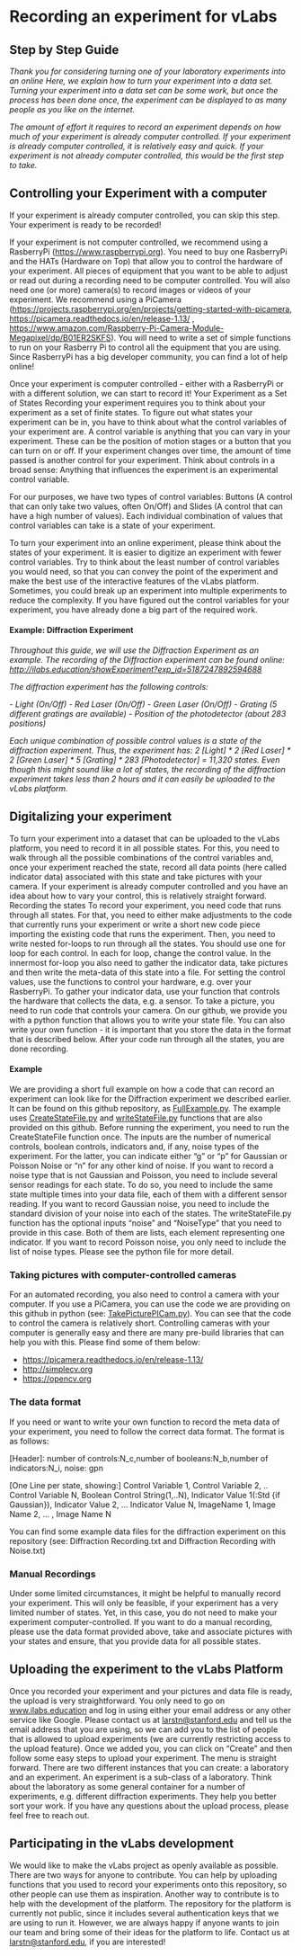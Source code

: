 # Recording an experiment for vLabs
## Step by Step Guide 

_Thank you for considering turning one of your laboratory experiments into an online 
Here, we explain how to turn your experiment into a data set. Turning your experiment into a data set can be some work, but once the process has been done once, the experiment can be displayed to as many people as you like on the internet._

_The amount of effort it requires to record an experiment depends on how much of your experiment is already computer controlled. If your experiment is already computer controlled, it is relatively easy and quick. If your experiment is not already computer controlled, this would be the first step to take._

## Controlling your Experiment with a computer
If your experiment is already computer controlled, you can skip this step. Your experiment is ready to be recorded! 

If your experiment is not computer controlled, we recommend using a RasberryPi (https://www.raspberrypi.org). You need to buy one RasberryPi and the HATs (Hardware on Top) that allow you to control the hardware of your experiment. All pieces of equipment that you want to be able to adjust or read out during a recording need to be computer controlled. You will also need one (or more) camera(s) to record images or videos of your experiment. We recommend using a PiCamera (https://projects.raspberrypi.org/en/projects/getting-started-with-picamera, https://picamera.readthedocs.io/en/release-1.13/ , https://www.amazon.com/Raspberry-Pi-Camera-Module-Megapixel/dp/B01ER2SKFS). You will need to write a set of simple functions to run on your Rasberry Pi to control all the equipment that you are using. Since RasberryPi has a big developer community, you can find a lot of help online!

Once your experiment is computer controlled - either with a RasberryPi or with a different solution, we can start to record it! 
Your Experiment as a Set of States
Recording your experiment requires you to think about your experiment as a set of finite states. To figure out what states your experiment can be in, you have to think about what the control variables of your experiment are. A control variable is anything that you can vary in your experiment. These can be the position of motion stages or a button that you can turn on or off. If your experiment changes over time, the amount of time passed is another control for your experiment. Think about controls in a broad sense: Anything that influences the experiment is an experimental control variable. 

For our purposes, we have two types of control variables: Buttons (A control that can only take two values, often On/Off) and Slides (A control that can have a high number of values). Each individual combination of values that control variables can take is a state of your experiment. 

To turn your experiment into an online experiment, please think about the states of your experiment. It is easier to digitize an experiment with fewer control variables. Try to think about the least number of control variables you would need, so that you can convey the point of the experiment and make the best use of the interactive features of the vLabs platform. Sometimes, you could break up an experiment into multiple experiments to reduce the complexity. If you have figured out the control variables for your experiment, you have already done a big part of the required work. 

#### Example: Diffraction Experiment 
_Throughout this guide, we will use the Diffraction Experiment as an example. The recording of the Diffraction experiment can be found online:  http://ilabs.education/showExperiment?exp_id=5187247892594688_

_The diffraction experiment has the following controls:_

_- Light (On/Off)_
_- Red Laser (On/Off)_
_- Green Laser (On/Off)_
_- Grating (5 different gratings are available)_
_- Position of the photodetector (about 283 positions)_

_Each unique combination of possible control values is a state of the diffraction experiment. Thus, the experiment has: 2 [Light] * 2 [Red Laser] * 2 [Green Laser] * 5 [Grating] * 283 [Photodetector] = 11,320 states. Even though this might sound like a lot of states, the recording of the diffraction experiment takes less than 2 hours and it can easily be uploaded to the vLabs platform._


## Digitalizing your experiment
To turn your experiment into a dataset that can be uploaded to the vLabs platform, you need to record it in all possible states. For this, you need to walk through all the possible combinations of the control variables and, once your experiment reached the state, record all data points (here called indicator data) associated with this state and take pictures with your camera. If your experiment is already computer controlled and you have an idea about how to vary your control, this is relatively straight forward. 
Recording the states
To record your experiment, you need code that runs through all states. For that, you need to either make adjustments to the code that currently runs your experiment or write a short new code piece importing the existing code that runs the experiment. Then, you need to write nested for-loops to run through all the states. You should use one for loop for each control. In each for loop, change the control value. In the innermost for-loop you also need to gather the indicator data, take pictures and then write the meta-data of this state into a file. For setting the control values, use the functions to control your hardware, e.g. over your RasberryPi. To gather your indicator data, use your function that controls the hardware that collects the data, e.g. a sensor. To take a picture, you need to run code that controls your camera. On our github, we provide you with a python function that allows you to write your state file. You can also write your own function - it is important that you store the data in the format that is described below. After your code run through all the states, you are done recording. 

#### Example
We are providing a short full example on how a code that can record an experiment can look like for the Diffraction experiment we described earlier. It can be found on this github repository, as [FullExample.py](FullExample.py). 
The example uses [CreateStateFile.py](CreateStateFile.py) and [writeStateFile.py](writeStateFile.py) functions that are also provided on this github. Before running the experiment, you need to run the CreateStateFile function once. The inputs are the number of numerical controls, boolean controls, indicators and, if any, noise types of the experiment. For the latter, you can indicate either “g” or “p” for Gaussian or Poisson Noise or “n” for any other kind of noise. If you want to record a noise type that is not Gaussian and Poisson, you need to include several sensor readings for each state. To do so, you need to include the same state multiple times into your data file, each of them with a different sensor reading. If you want to record Gaussian noise, you need to include the standard division of your noise into each of the states. The writeStateFile.py function has the optional inputs “noise” and “NoiseType” that you need to provide in this case. Both of them are lists, each element representing one indicator. If you want to record Poisson noise, you only need to include the list of noise types. Please see the python file for more detail. 

### Taking pictures with computer-controlled cameras
For an automated recording, you also need to control a camera with your computer. If you use a PiCamera, you can use the code we are providing on this github in python (see: [TakePicturePICam.py](TakePicturePICam.py)). You can see that the code to control the camera is relatively short. Controlling cameras with your computer is generally easy and there are many pre-build libraries that can help you with this. Please find some of them below: 

- https://picamera.readthedocs.io/en/release-1.13/
- http://simplecv.org
- https://opencv.org

### The data format 
If you need or want to write your own function to record the meta data of your experiment, you need to follow the correct data format. The format is as follows: 

[Header]: 
number of controls:N_c,number of booleans:N_b,number of indicators:N_i, noise: gpn

[One Line per state, showing:]
Control Variable 1, Control Variable 2, .. Control Variable N, Boolean Control String(1,..N), Indicator Value 1(:Std {if Gaussian}), Indicator Value 2, … Indicator Value N, ImageName 1, Image Name 2, ... , Image Name N

You can find some example data files for the diffraction experiment on this repository (see: Diffraction Recording.txt and Diffraction Recording with Noise.txt) 

### Manual Recordings
Under some limited circumstances, it might be helpful to manually record your experiment. This will only be feasible, if your experiment has a very limited number of states. Yet, in this case, you do not need to make your experiment computer-controlled. If you want to do a manual recording, please use the data format provided above, take and associate pictures with your states and ensure, that you provide data for all possible states. 

## Uploading the experiment to the vLabs Platform
Once you recorded your experiment and your pictures and data file is ready, the upload is very straightforward. You only need to go on www.ilabs.education and log in using either your email address or any other service like Google. Please contact us at larstn@stanford.edu and tell us the email address that you are using, so we can add you to the list of people that is allowed to upload experiments (we are currently restricting access to the upload feature). Once we added you, you can click on “Create” and then follow some easy steps to upload your experiment. The menu is straight forward. There are two different instances that you can create: a laboratory and an experiment. An experiment is a sub-class of a laboratory. Think about the laboratory as some general container for a number of experiments, e.g. different diffraction experiments. They help you better sort your work. If you have any questions about the upload process, please feel free to reach out. 

## Participating in the vLabs development

We would like to make the vLabs project as openly available as possible. There are two ways for anyone to contribute. You can help by uploading functions that you used to record your experiments onto this repository, so other people can use them as inspiration. Another way to contribute is to help with the development of the platform. The repository for the platform is currently not public, since it includes several authentication keys that we are using to run it. However, we are always happy if anyone wants to join our team and bring some of their ideas for the platform to life. Contact us at larstn@stanford.edu, if you are interested! 
